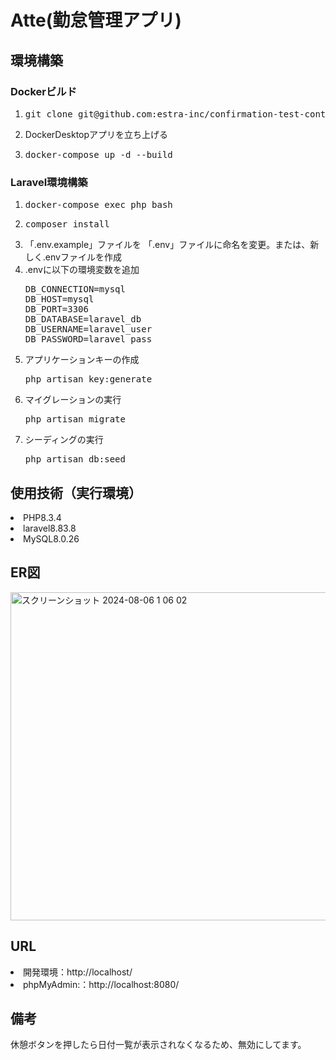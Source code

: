 <h1>Atte(勤怠管理アプリ)</h1>
<h2>環境構築</h2>
<h3>Dockerビルド</h3>
<ol>
<li><pre>git clone git@github.com:estra-inc/confirmation-test-contact-form.git</pre>
<li>DockerDesktopアプリを立ち上げる
<li><pre>docker-compose up -d --build</pre></li>
</ol>

<h3>Laravel環境構築</h3>

<ol>
<li><pre>docker-compose exec php bash</pre>
<li><pre>composer install</pre>
<li>「.env.example」ファイルを 「.env」ファイルに命名を変更。または、新しく.envファイルを作成
<li>.envに以下の環境変数を追加
<pre>
DB_CONNECTION=mysql
DB_HOST=mysql
DB_PORT=3306
DB_DATABASE=laravel_db
DB_USERNAME=laravel_user
DB_PASSWORD=laravel_pass
</pre>
<li>アプリケーションキーの作成
<pre>php artisan key:generate</pre>
<li>マイグレーションの実行
<pre>php artisan migrate</pre>
<li>シーディングの実行
<pre>php artisan db:seed</pre>
</ol>

<h2>使用技術（実行環境）</h2>
<dl>
  <li>PHP8.3.4
  <li>laravel8.83.8
  <li>MySQL8.0.26
</dl>
<h2>ER図</h2>
<img width="525" alt="スクリーンショット 2024-08-06 1 06 02" src="https://github.com/user-attachments/assets/6d3cd3d1-f0fe-442c-a85b-d1e032e34981">


<h2>URL</h2>
<dl>
<li>開発環境：http://localhost/
<li>phpMyAdmin:：http://localhost:8080/
</dl>
<h2>備考</h2>
休憩ボタンを押したら日付一覧が表示されなくなるため、無効にしてます。
